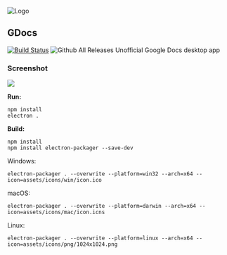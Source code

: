![Logo](https://cdn.rawgit.com/Vista1nik/GDocs/49cb3d76/assets/icons/web/312x312.png)
## GDocs ##
[![Build Status](https://travis-ci.org/Vista1nik/GDocs.svg?branch=beta)](https://travis-ci.org/Vista1nik/GDocs)
![Github All Releases](https://img.shields.io/github/downloads/Vista1nik/GDocs/total.svg)
Unofficial Google Docs desktop app

### Screenshot
![](https://raw.githubusercontent.com/Vista1nik/vista1nik.github.io/master/gdocs/assets/images/gdocs-screenshot-833x634.png)


**Run:**
 

    npm install
    electron .

**Build:**

    npm install
    npm install electron-packager --save-dev
 Windows:
 

    electron-packager . --overwrite --platform=win32 --arch=x64 --icon=assets/icons/win/icon.ico
  macOS:
  

    electron-packager . --overwrite --platform=darwin --arch=x64 --icon=assets/icons/mac/icon.icns
   Linux:
   

    electron-packager . --overwrite --platform=linux --arch=x64 --icon=assets/icons/png/1024x1024.png
